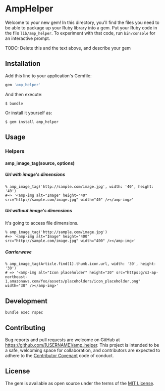 # AmpHelper

Welcome to your new gem! In this directory, you'll find the files you need to be able to package up your Ruby library into a gem. Put your Ruby code in the file `lib/amp_helper`. To experiment with that code, run `bin/console` for an interactive prompt.

TODO: Delete this and the text above, and describe your gem

## Installation

Add this line to your application's Gemfile:

```ruby
gem 'amp_helper'
```

And then execute:

    $ bundle

Or install it yourself as:

    $ gem install amp_helper

## Usage


### Helpers

#### amp_image_tag(source, options)

##### Url with image's dimensions

    % amp_image_tag('http://sample.com/image.jpg', width: '40', height: '40')
    #=> '<amp-img alt="Image" height="40" src="http://sample.com/image.jpg" width="40" /></amp-img>'

##### Url without image's dimensions

It's going to access file dimensions.

    % amp_image_tag('http://sample.com/image.jpg')
    #=> '<amp-img alt="Image" height="400" src="http://sample.com/image.jpg" width="400" /></amp-img>'

##### Carrierwave

    % amp_image_tag(Article.find(1).thumb.icon.url, width: '30', height: '30')
    # => '<amp-img alt="Icon placeholder" height="30" src="https:g/s3-ap-northeast-1.amazonaws.com/foo/assets/placeholders/icon_placeholder.png" width="30" /></amp-img>'

## Development

    bundle exec rspec

## Contributing

Bug reports and pull requests are welcome on GitHub at https://github.com/[USERNAME]/amp_helper. This project is intended to be a safe, welcoming space for collaboration, and contributors are expected to adhere to the [Contributor Covenant](http://contributor-covenant.org) code of conduct.


## License

The gem is available as open source under the terms of the [MIT License](http://opensource.org/licenses/MIT).

